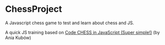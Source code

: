 # ChessProject
A Javascript chess game to test and learn about chess and JS.

A quick JS training based on <a href="https://www.youtube.com/watch?v=Qv0fvm5B0EM/" target=_blank>Code CHESS in JavaScript (Super simple!)</a> (by Ania Kubów)

